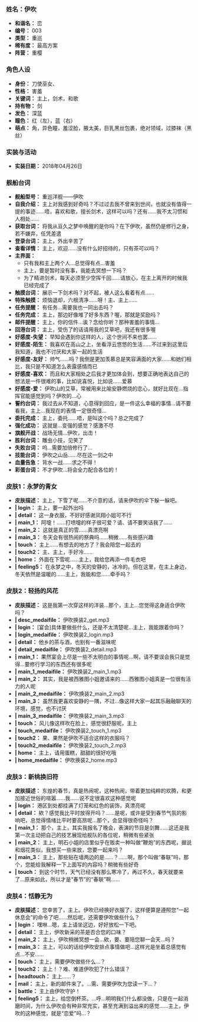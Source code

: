 ### 姓名：伊吹
* **和谐名：** 峦
* **编号：** 003
* **类型：** 重巡
* **稀有度：** 最高方案
* **阵营：** 重樱


### 角色人设
* **身份：** 刀使巫女、
* **性格：** 害羞
* **关键词：** 主上，剑术，和歌
* **持有物：** 剑
* **发色：** 深蓝
* **瞳色：** 红（左），蓝（右）
* **萌点：** 角，异色瞳，羞涩脸，腋太美，巨乳黑丝包裹，绝对领域，过膝袜（黑丝）


### 实装与活动
* **实装日期：** 2018年04月26日


### 舰船台词
* **舰船型号：** 重巡洋舰——伊吹
* **自我介绍：** 主上对我感到好奇吗？不过过去我不曾来到世间，也就没有值得一提的事迹……唔，喜欢和歌，擅长剑术，这样可以吗？还有……我不太习惯和人相处……
* **获取台词：** 将我从亘久之梦中唤醒的是你吗？在下伊吹，虽然仍是修行之身，若不嫌弃，任凭差遣
* **登录台词：** 主上，外出辛苦了
* **查看详情：** 主上，欢迎......没有什么好招待的，只有茶可以吗？
* **主界面：**
  * 只有我和主上两个人…总觉得有点…害羞
  * 主上，要是暂时没有事，我能去冥想一下吗？
  * 为了精进剑术，每天必须至少空挥千回……请放心，在主上离开的时候我已经完成了
* **触摸台词：** 展示一下剑术吗？对不起，被人这么看着有点……
* **特殊触摸：** 烦恼退却，六根清净……呀！主、主上……
* **任务提醒：** 有任务...需要我也一同出击吗？
* **任务完成：** 主上，那边好像堆了好多东西？喔，那就是奖励吗？
* **邮件提醒：** 主上，你的信件…诶？念给你听？那种害羞的事情…
* **回港台词：** 主上，受伤了的话请用我的艾草吧，我还有很多喔
* **好感度-失望：** 早知会遇到你这样的人，这个世间不来也罢......
* **好感度-陌生：** 我喜欢在高山之上，坐看浮云悠悠的生活......不过来到这里后我知道，我也不讨厌和大家一起的生活
* **好感度-友好：** 帅气……吗？我倒是更加羡慕总是笑容满面的大家……和她们相比，我只是不知道怎么表露感情而已
* **好感度-喜欢：** 而且和大家相处之后我才更加体会到，想要正确地表达自己的想法是一件很难的事，比如说喜悦，比如说……爱慕
* **好感度-爱：** 伊吹山的艾草，常被用来比喻安静燃烧的恋心，就好比现在…指挥官能感觉到吗？伊吹的…心
* **誓约台词：** 我过去从不知道，心意得到回应，是一件这么幸福的事情…请不要看我，主上…我现在的表情一定很奇怪…
* **委托完成：** 主上，委托……唔，是叫这个吗？总之完成了
* **强化成功：** 这就是...变强的感觉？感激不尽
* **旗舰开战：** 战场无情...伊吹，出击！
* **胜利台词：** 雕虫小技，见笑了
* **失败台词：** 呜…需要加倍修行了…
* **技能台词：** 伊吹之山岳……尽在这一剑之中
* **血量告急：** 背水一战……求之不得！
* **彩蛋台词：** 不才伊吹…将会全力配合各位的！


### 皮肤1：永梦的青女
* **皮肤描述：** 主上，下雪了呢……不介意的话，请来伊吹的伞下躲一躲吧。
* **| login：** 主上，要一起外出吗
* **| detail：** 这一身衣服，不好好感谢凤翔小姐可不行
* **| main_1：** 阿嚏！……打喷嚏的样子很可爱？请、请不要笑话我了……
* **| main_2：** 这就是真正的雪……真漂亮啊
* **| main_3：** 冬天会有很热闹的祭典吗……稍微……有些感兴趣
* **| touch：** 主上……有想去的地方了？我会陪您一起去的
* **| touch2：** 主、主上，手好冷……
* **| home：** 外面在下雪呢……主上，我给您再添一件毛衣吧
* **| feeling5：** 在永梦之中，冬天的安静的，冰冷的。但在这里，在主上身边，冬天依然是温暖的……主上，我能和您……牵手吗？


### 皮肤2：轻扬的风花
* **皮肤描述：** 这是我第一次穿这样的洋装...那个，主上...您觉得这身适合伊吹吗？
* **| desc_medaifile：** 伊吹换装2_get.mp3
* **| login：** [宴会]具体要做些什么，还是不太清楚呢...主上，我能跟着你吗？
* **| login_medaifile：** 伊吹换装2_login.mp3
* **| detail：** 他乡的茶与酒，也别有一番滋味呢
* **| detail_medaifile：** 伊吹换装2_detail.mp3
* **| main_1：** 果然宴会上尽是一些不太明白的事情呢...啊，请不要误会我只是觉得...要修行学习的东西还有很多呢
* **| main_1_medaifile：** 伊吹换装2_main_1.mp3
* **| main_2：** 其实，我是被西雅图小姐邀请来的......西雅图小姐真是一位很有活力的人呢
* **| main_2_medaifile：** 伊吹换装2_main_2.mp3
* **| main_3：** 虽然我更喜欢安静的一隅，不过...像这样大家一起其乐融融聊天的环境，感觉，也不讨厌
* **| main_3_medaifile：** 伊吹换装2_main_3.mp3
* **| touch：** 风儿像这样吹在脸上，感觉很舒服呢，主上
* **| touch_medaifile：** 伊吹换装2_touch_1.mp3
* **| touch2：** 果、果然是伊吹不适合这样的衣服吗？
* **| touch2_medaifile：** 伊吹换装2_touch_2.mp3
* **| home：** 主上，请用蛋糕，甜甜的很好吃哦
* **| home_medaifile：** 伊吹换装2_home.mp3


### 皮肤3：新桃换旧符
* **皮肤描述：** 东煌的春节，真是热闹呢，这种热闹，带着更加纯粹的欢腾，和更加接近世俗的喧嚣……我……说不定很喜欢这种感觉呢
* **| login：** 港区到处都挂满了灯笼和红色的装饰，真漂亮呢
* **| detail：** 欸？感觉我比平时放得开吗？……是呢，或许是受到春节气氛的影响吧，总觉得情绪比平时要高昂呢…那个，会显得很奇怪吗？
* **| main_1：** 那个，主上，其实我报名了晚会，表演的节目是剑舞……这还是我第一次主动把自己的技艺展现给舰队的各位呢，稍微有些紧张
* **| main_2：** 主上，明石小姐的店里似乎在贩卖一种叫做“鞭炮”的东西呢，据说和烟花类似，我想买一些来放，您要一起来吗？
* **| main_3：** 主上，那些贴在墙两边的是……？……啊，那个叫做“春联”吗，那个，您能给我解释一下上面写的内容吗？稍微有些好奇
* **| touch：** 到这个时节，天气已经没有那么寒冷了，再过不久，春天就要来了…原来如此，所以才是“春节”的“春联”啊……


### 皮肤4：恬静无为
* **皮肤描述：** 您幸苦了，主上。伊吹已经换好衣服了，这样便算是遵照您“一起休息会”的命令了吧……然后呢，还需要伊吹做些什么？
* **| login：** 嘿咻…嗯，主上请坐这边，好好放松一下吧。
* **| detail：** 主上，伊吹新采的茶是否合您的口味？
* **| main_2：** 主上，伊吹稍微冥想一会…欸，要、要陪您聊一会天…吗？
* **| main_3：** 主上，可以的话给伊吹安排点事情做吧…这样光是坐着总感觉有点…不安……
* **| touch：** 主上，需要伊吹做些什么…？
* **| touch2：** 主上！？难、难道伊吹犯了什么错误？
* **| headtouch：** 主上……？
* **| mail：** 主上，新的邮件来了。…需、需要伊吹为您读一下…？
* **| battle：** 主上由伊吹守护！
* **| feeling5：** 主上，给您倒杯茶。…呼…明明我们什么都没做，只是在一起消磨时间，为什么伊吹会有种非常充实，甚至充满到溢出来的感觉……主上，伊吹的这种感觉，就是“恋爱”吗…？
